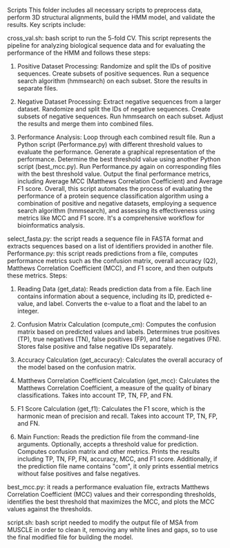 Scripts
This folder includes all necessary scripts to preprocess data, perform 3D structural alignments, build the HMM model, and validate the results. Key scripts include:

cross_val.sh: bash script to run the 5-fold CV. This script represents the pipeline for analyzing biological sequence data and for evaluating the performance of the HMM and follows these steps:
1. Positive Dataset Processing:
Randomize and split the IDs of positive sequences. Create subsets of positive sequences. Run a sequence search algorithm (hmmsearch) on each subset. Store the results in separate files.

2. Negative Dataset Processing:
Extract negative sequences from a larger dataset. Randomize and split the IDs of negative sequences. Create subsets of negative sequences. Run hmmsearch on each subset. Adjust the results and merge them into combined files.

3. Performance Analysis:
Loop through each combined result file. Run a Python script (Performance.py) with different threshold values to evaluate the performance. Generate a graphical representation of the performance. Determine the best threshold value using another Python script (best_mcc.py). Run Performance.py again on corresponding files with the best threshold value. Output the final performance metrics, including Average MCC (Matthews Correlation Coefficient) and Average F1 score. Overall, this script automates the process of evaluating the performance of a protein sequence classification algorithm using a combination of positive and negative datasets, employing a sequence search algorithm (hmmsearch), and assessing its effectiveness using metrics like MCC and F1 score. It's a comprehensive workflow for bioinformatics analysis.

select_fasta.py: the script reads a sequence file in FASTA format and extracts sequences based on a list of identifiers provided in another file.
Performance.py: this script reads predictions from a file, computes performance metrics such as the confusion matrix, overall accuracy (Q2), Matthews Correlation Coefficient (MCC), and F1 score, and then outputs these metrics. Steps:
1. Reading Data (get_data):
Reads prediction data from a file. Each line contains information about a sequence, including its ID, predicted e-value, and label. Converts the e-value to a float and the label to an integer.

2. Confusion Matrix Calculation (compute_cm):
Computes the confusion matrix based on predicted values and labels. Determines true positives (TP), true negatives (TN), false positives (FP), and false negatives (FN). Stores false positive and false negative IDs separately.

3. Accuracy Calculation (get_accuracy):
Calculates the overall accuracy of the model based on the confusion matrix.

4. Matthews Correlation Coefficient Calculation (get_mcc):
Calculates the Matthews Correlation Coefficient, a measure of the quality of binary classifications. Takes into account TP, TN, FP, and FN.

5. F1 Score Calculation (get_f1):
Calculates the F1 score, which is the harmonic mean of precision and recall. Takes into account TP, TN, FP, and FN.

6. Main Function:
Reads the prediction file from the command-line arguments. Optionally, accepts a threshold value for prediction. Computes confusion matrix and other metrics. Prints the results including TP, TN, FP, FN, accuracy, MCC, and F1 score. Additionally, if the prediction file name contains "com", it only prints essential metrics without false positives and false negatives.

best_mcc.py: it reads a performance evaluation file, extracts Matthews Correlation Coefficient (MCC) values and their corresponding thresholds, identifies the best threshold that maximizes the MCC, and plots the MCC values against the thresholds.

script.sh: bash script needed to modify the output file of MSA from MUSCLE in order to clean it, removing any white lines and gaps, so to use the final modified file for building the model.
